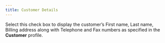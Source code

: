 ```yaml
---
title: Customer Details
---
```



Select this check box to display the customer’s First name, Last name,  Billing address along with Telephone and Fax numbers as specified in the  **Customer** profile.
